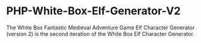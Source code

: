 # PHP-White-Box-Elf-Generator-V2
The White Box Fantastic Medieval Adventure Game Elf Character Generator (version 2) is the second iteration of the White Box Elf Character Generator.
